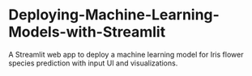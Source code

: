 # Deploying-Machine-Learning-Models-with-Streamlit
A Streamlit web app to deploy a machine learning model for Iris flower species prediction with input UI and visualizations.
